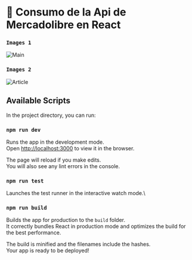 # 🤝 Consumo de la Api de Mercadolibre en React 

### `Images 1`
![Main](https://user-images.githubusercontent.com/37746221/154821312-aa365e9a-7c6c-44bd-8507-ca6c0a45780d.jpg)

### `Images 2`
![Article](https://user-images.githubusercontent.com/37746221/154821399-1fc406f7-8117-4da0-82cc-f5a35ca35d7e.jpg)

## Available Scripts

In the project directory, you can run:

### `npm run dev`

Runs the app in the development mode.\
Open [http://localhost:3000](http://localhost:3000) to view it in the browser.

The page will reload if you make edits.\
You will also see any lint errors in the console.

### `npm run test`

Launches the test runner in the interactive watch mode.\


### `npm run build`

Builds the app for production to the `build` folder.\
It correctly bundles React in production mode and optimizes the build for the best performance.

The build is minified and the filenames include the hashes.\
Your app is ready to be deployed!
